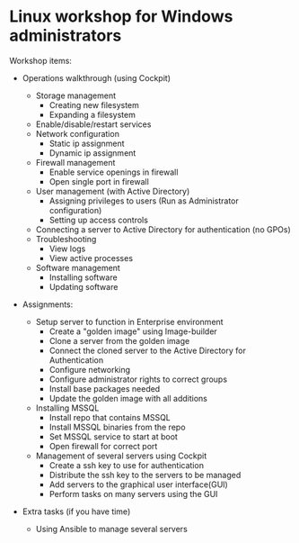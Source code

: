 # Linux workshop for Windows administrators

Workshop items:
- Operations walkthrough (using Cockpit)
  - Storage management
    - Creating new filesystem
    - Expanding a filesystem
  - Enable/disable/restart services
  - Network configuration
    - Static ip assignment
    - Dynamic ip assignment
  - Firewall management
    - Enable service openings in firewall
    - Open single port in firewall
  - User management (with Active Directory)
    - Assigning privileges to users (Run as Administrator configuration)
    - Setting up access controls
  - Connecting a server to Active Directory for authentication (no GPOs)
  - Troubleshooting
    - View logs
    - View active processes
  - Software management
    - Installing software
    - Updating software

- Assignments:
  - Setup server to function in Enterprise environment
    - Create a "golden image" using Image-builder
    - Clone a server from the golden image
    - Connect the cloned server to the Active Directory for Authentication
    - Configure networking
    - Configure administrator rights to correct groups
    - Install base packages needed
    - Update the golden image with all additions
  - Installing MSSQL
    - Install repo that contains MSSQL
    - Install MSSQL binaries from the repo
    - Set MSSQL service to start at boot
    - Open firewall for correct port
  - Management of several servers using Cockpit
    - Create a ssh key to use for authentication
    - Distribute the ssh key to the servers to be managed
    - Add servers to the graphical user interface(GUI)
    - Perform tasks on many servers using the GUI
- Extra tasks (if you have time)
  - Using Ansible to manage several servers

